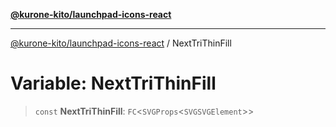 [**@kurone-kito/launchpad-icons-react**](../README.md)

***

[@kurone-kito/launchpad-icons-react](../globals.md) / NextTriThinFill

# Variable: NextTriThinFill

> `const` **NextTriThinFill**: `FC`\<`SVGProps`\<`SVGSVGElement`\>\>
